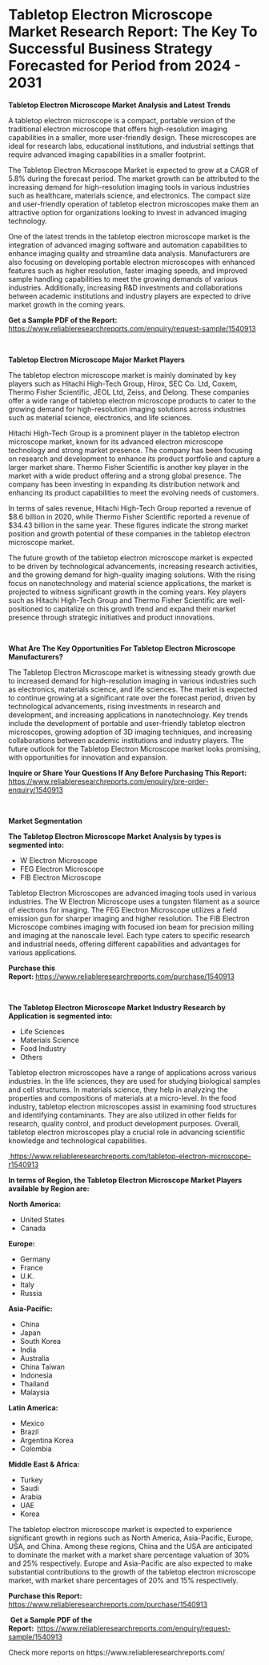 <p><h1>Tabletop Electron Microscope Market Research Report: The Key To Successful Business Strategy Forecasted for Period from 2024 - 2031</h1></p><p><strong>Tabletop Electron Microscope Market Analysis and Latest Trends</strong></p>
<p><p>A tabletop electron microscope is a compact, portable version of the traditional electron microscope that offers high-resolution imaging capabilities in a smaller, more user-friendly design. These microscopes are ideal for research labs, educational institutions, and industrial settings that require advanced imaging capabilities in a smaller footprint.</p><p>The Tabletop Electron Microscope Market is expected to grow at a CAGR of 5.8% during the forecast period. The market growth can be attributed to the increasing demand for high-resolution imaging tools in various industries such as healthcare, materials science, and electronics. The compact size and user-friendly operation of tabletop electron microscopes make them an attractive option for organizations looking to invest in advanced imaging technology.</p><p>One of the latest trends in the tabletop electron microscope market is the integration of advanced imaging software and automation capabilities to enhance imaging quality and streamline data analysis. Manufacturers are also focusing on developing portable electron microscopes with enhanced features such as higher resolution, faster imaging speeds, and improved sample handling capabilities to meet the growing demands of various industries. Additionally, increasing R&D investments and collaborations between academic institutions and industry players are expected to drive market growth in the coming years.</p></p>
<p><strong>Get a Sample PDF of the Report:&nbsp;</strong> <a href="https://www.reliableresearchreports.com/enquiry/request-sample/1540913">https://www.reliableresearchreports.com/enquiry/request-sample/1540913</a></p>
<p>&nbsp;</p>
<p><strong>Tabletop Electron Microscope Major Market Players</strong></p>
<p><p>The tabletop electron microscope market is mainly dominated by key players such as Hitachi High-Tech Group, Hirox, SEC Co. Ltd, Coxem, Thermo Fisher Scientific, JEOL Ltd, Zeiss, and Delong. These companies offer a wide range of tabletop electron microscope products to cater to the growing demand for high-resolution imaging solutions across industries such as material science, electronics, and life sciences.</p><p>Hitachi High-Tech Group is a prominent player in the tabletop electron microscope market, known for its advanced electron microscope technology and strong market presence. The company has been focusing on research and development to enhance its product portfolio and capture a larger market share. Thermo Fisher Scientific is another key player in the market with a wide product offering and a strong global presence. The company has been investing in expanding its distribution network and enhancing its product capabilities to meet the evolving needs of customers.</p><p>In terms of sales revenue, Hitachi High-Tech Group reported a revenue of $8.6 billion in 2020, while Thermo Fisher Scientific reported a revenue of $34.43 billion in the same year. These figures indicate the strong market position and growth potential of these companies in the tabletop electron microscope market.</p><p>The future growth of the tabletop electron microscope market is expected to be driven by technological advancements, increasing research activities, and the growing demand for high-quality imaging solutions. With the rising focus on nanotechnology and material science applications, the market is projected to witness significant growth in the coming years. Key players such as Hitachi High-Tech Group and Thermo Fisher Scientific are well-positioned to capitalize on this growth trend and expand their market presence through strategic initiatives and product innovations.</p></p>
<p>&nbsp;</p>
<p><strong>What Are The Key Opportunities For Tabletop Electron Microscope Manufacturers?</strong></p>
<p><p>The Tabletop Electron Microscope market is witnessing steady growth due to increased demand for high-resolution imaging in various industries such as electronics, materials science, and life sciences. The market is expected to continue growing at a significant rate over the forecast period, driven by technological advancements, rising investments in research and development, and increasing applications in nanotechnology. Key trends include the development of portable and user-friendly tabletop electron microscopes, growing adoption of 3D imaging techniques, and increasing collaborations between academic institutions and industry players. The future outlook for the Tabletop Electron Microscope market looks promising, with opportunities for innovation and expansion.</p></p>
<p><strong>Inquire or Share Your Questions If Any Before Purchasing This Report:</strong> <a href="https://www.reliableresearchreports.com/enquiry/pre-order-enquiry/1540913">https://www.reliableresearchreports.com/enquiry/pre-order-enquiry/1540913</a></p>
<p>&nbsp;</p>
<p><strong>Market Segmentation</strong></p>
<p><strong>The Tabletop Electron Microscope Market Analysis by types is segmented into:</strong></p>
<p><ul><li>W Electron Microscope</li><li>FEG Electron Microscope</li><li>FIB Electron Microscope</li></ul></p>
<p><p>Tabletop Electron Microscopes are advanced imaging tools used in various industries. The W Electron Microscope uses a tungsten filament as a source of electrons for imaging. The FEG Electron Microscope utilizes a field emission gun for sharper imaging and higher resolution. The FIB Electron Microscope combines imaging with focused ion beam for precision milling and imaging at the nanoscale level. Each type caters to specific research and industrial needs, offering different capabilities and advantages for various applications.</p></p>
<p><strong>Purchase this Report:&nbsp;</strong><a href="https://www.reliableresearchreports.com/purchase/1540913">https://www.reliableresearchreports.com/purchase/1540913</a></p>
<p>&nbsp;</p>
<p><strong>The Tabletop Electron Microscope Market Industry Research by Application is segmented into:</strong></p>
<p><ul><li>Life Sciences</li><li>Materials Science</li><li>Food Industry</li><li>Others</li></ul></p>
<p><p>Tabletop electron microscopes have a range of applications across various industries. In the life sciences, they are used for studying biological samples and cell structures. In materials science, they help in analyzing the properties and compositions of materials at a micro-level. In the food industry, tabletop electron microscopes assist in examining food structures and identifying contaminants. They are also utilized in other fields for research, quality control, and product development purposes. Overall, tabletop electron microscopes play a crucial role in advancing scientific knowledge and technological capabilities.</p></p>
<p><a href="https://www.reliableresearchreports.com/tabletop-electron-microscope-r1540913">&nbsp;https://www.reliableresearchreports.com/tabletop-electron-microscope-r1540913</a></p>
<p><strong>In terms of Region, the Tabletop Electron Microscope Market Players available by Region are:</strong></p>
<p>
    <p> <strong> North America: </strong>
        <ul>
            <li>United States</li>
            <li>Canada</li>
        </ul>
        </p> 
    <p> <strong> Europe: </strong>
        <ul>
            <li>Germany</li>
            <li>France</li>
            <li>U.K.</li>
            <li>Italy</li>
            <li>Russia</li>
        </ul>
        </p> 
    <p> <strong> Asia-Pacific: </strong>
        <ul>
            <li>China</li>
            <li>Japan</li>
            <li>South Korea</li>
            <li>India</li>
            <li>Australia</li>
            <li>China Taiwan</li>
            <li>Indonesia</li>
            <li>Thailand</li>
            <li>Malaysia</li>
        </ul>
        </p> 
    <p> <strong> Latin America: </strong>
        <ul>
            <li>Mexico</li>
            <li>Brazil</li>
            <li>Argentina Korea</li>
            <li>Colombia</li>
        </ul>
        </p> 
    <p> <strong> Middle East & Africa: </strong>
        <ul>
            <li>Turkey</li>
            <li>Saudi</li>
            <li>Arabia</li>
            <li>UAE</li>
            <li>Korea</li>
        </ul>
    </p>
    </p>
<p><p>The tabletop electron microscope market is expected to experience significant growth in regions such as North America, Asia-Pacific, Europe, USA, and China. Among these regions, China and the USA are anticipated to dominate the market with a market share percentage valuation of 30% and 25% respectively. Europe and Asia-Pacific are also expected to make substantial contributions to the growth of the tabletop electron microscope market, with market share percentages of 20% and 15% respectively.</p></p>
<p><strong>Purchase this Report: </strong><a href="https://www.reliableresearchreports.com/purchase/1540913">https://www.reliableresearchreports.com/purchase/1540913</a></p>
<p>&nbsp;<strong>Get a Sample PDF of the Report:&nbsp;&nbsp;</strong><a href="https://www.reliableresearchreports.com/enquiry/request-sample/1540913">https://www.reliableresearchreports.com/enquiry/request-sample/1540913</a></p>
<p><strong></strong></p>
<p>Check more reports on https://www.reliableresearchreports.com/</p>